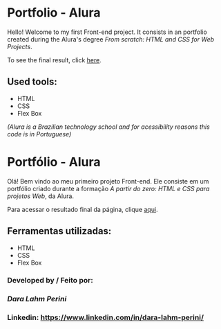 # Portfolio - Alura

Hello! Welcome to my first Front-end project. It consists in an portfolio created during the Alura's degree *From scratch: HTML and CSS for Web Projects*.

To see the final result, click [here](https://portfolio-alura-ecru-two.vercel.app/).

## Used tools:

* HTML
* CSS
* Flex Box

*(Alura is a Brazilian technology school and for acessibility reasons this code is in Portuguese)*

###

# Portfólio - Alura

Olá! Bem vindo ao meu primeiro projeto Front-end. Ele consiste em um portfólio criado durante a formação *A partir do zero: HTML e CSS para projetos Web*, da Alura.

Para acessar o resultado final da página, clique [aqui](https://portfolio-alura-ecru-two.vercel.app/).

## Ferramentas utilizadas:

* HTML
* CSS
* Flex Box


### Developed by / Feito por:
### *Dara Lahm Perini*
### Linkedin: https://www.linkedin.com/in/dara-lahm-perini/
